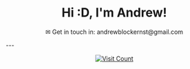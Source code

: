 <h1 align = "center">Hi :D, I'm Andrew!</h1>
<p align = "center">✉ Get in touch in: andrewblockernst@gmail.com</p>
---

<p align="center">
  <a href="https://visitcount.itsvg.in">
    <img src="https://visitcount.itsvg.in/api?id=Awrthdrew&icon=2&color=4" alt="Visit Count" />
  </a>
</p>



